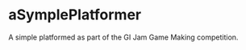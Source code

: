 aSymplePlatformer
=================

A simple platformed as part of the GI Jam Game Making competition.
